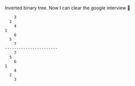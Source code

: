 Inverted binary tree. Now I can clear the google interview 💪
```
    3
  2
    4
1
    6
  5
    7
-----------------------
    7
  5
    6
1
    4
  2
    3
```
